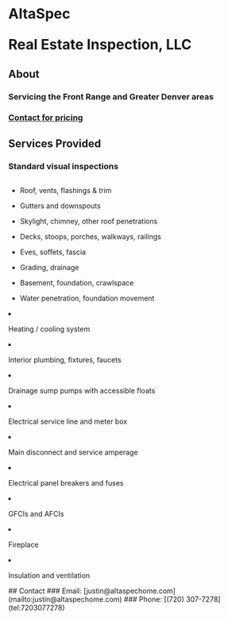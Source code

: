 <link href="style.css" rel="stylesheet" />
<h1>
  <p>AltaSpec</p>
  <p>Real Estate Inspection, LLC</p>
</h1>

## About

### Servicing the Front Range and Greater Denver areas
### [Contact for pricing](#contact)

## Services Provided
### Standard visual inspections
<div class="col-container">
  <div class="column">
    
* Roof, vents, flashings & trim
* Gutters and downspouts
* Skylight, chimney, other roof penetrations
* Decks, stoops, porches, walkways, railings
* Eves, soffets, fascia
* Grading, drainage
* Basement, foundation, crawlspace
* Water penetration, foundation movement

  </div>
  
  <div class="column">

* Heating / cooling system
* Interior plumbing, fixtures, faucets
* Drainage sump pumps with accessible floats
* Electrical service line and meter box
* Main disconnect and service amperage
* Electrical panel breakers and fuses
* GFCIs and AFCIs
* Fireplace
* Insulation and ventilation
  
  </div>
</div>
## Contact
### Email: [justin@altaspechome.com](mailto:justin@altaspechome.com)
### Phone: [(720) 307-7278](tel:7203077278)
